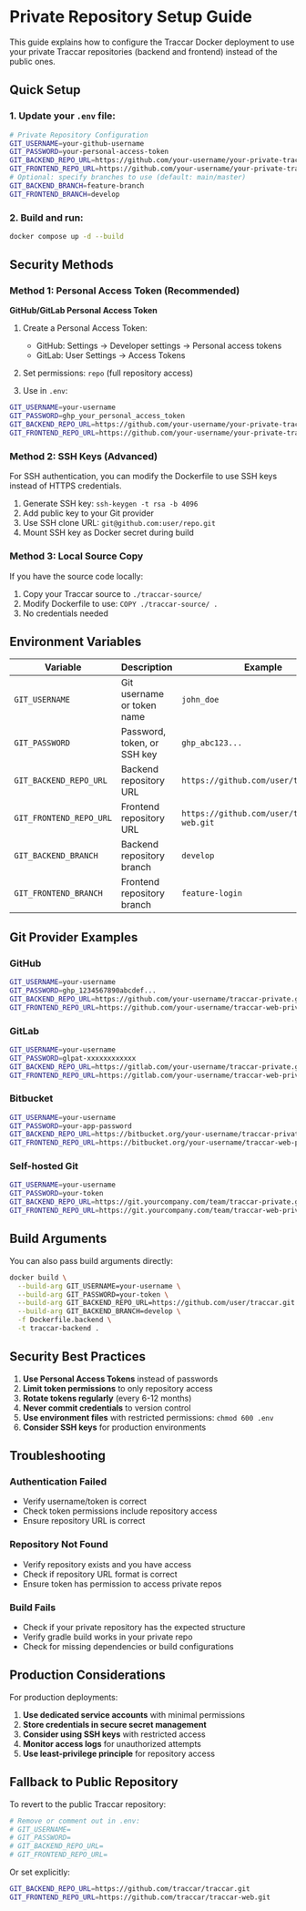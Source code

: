 # Private Repository Setup Guide

This guide explains how to configure the Traccar Docker deployment to use your private Traccar repositories (backend and frontend) instead of the public ones.

## Quick Setup

### 1. Update your `.env` file:
```bash
# Private Repository Configuration
GIT_USERNAME=your-github-username
GIT_PASSWORD=your-personal-access-token
GIT_BACKEND_REPO_URL=https://github.com/your-username/your-private-traccar.git
GIT_FRONTEND_REPO_URL=https://github.com/your-username/your-private-traccar-web.git
# Optional: specify branches to use (default: main/master)
GIT_BACKEND_BRANCH=feature-branch
GIT_FRONTEND_BRANCH=develop
```

### 2. Build and run:
```bash
docker compose up -d --build
```

## Security Methods

### Method 1: Personal Access Token (Recommended)
**GitHub/GitLab Personal Access Token**

1. Create a Personal Access Token:
   - GitHub: Settings → Developer settings → Personal access tokens
   - GitLab: User Settings → Access Tokens
   
2. Set permissions: `repo` (full repository access)

3. Use in `.env`:
```bash
GIT_USERNAME=your-username
GIT_PASSWORD=ghp_your_personal_access_token
GIT_BACKEND_REPO_URL=https://github.com/your-username/your-private-traccar.git
GIT_FRONTEND_REPO_URL=https://github.com/your-username/your-private-traccar-web.git
```

### Method 2: SSH Keys (Advanced)
For SSH authentication, you can modify the Dockerfile to use SSH keys instead of HTTPS credentials.

1. Generate SSH key: `ssh-keygen -t rsa -b 4096`
2. Add public key to your Git provider  
3. Use SSH clone URL: `git@github.com:user/repo.git`
4. Mount SSH key as Docker secret during build

### Method 3: Local Source Copy
If you have the source code locally:

1. Copy your Traccar source to `./traccar-source/`
2. Modify Dockerfile to use: `COPY ./traccar-source/ .`
3. No credentials needed

## Environment Variables

| Variable | Description | Example |
|----------|-------------|---------|
| `GIT_USERNAME` | Git username or token name | `john_doe` |
| `GIT_PASSWORD` | Password, token, or SSH key | `ghp_abc123...` |
| `GIT_BACKEND_REPO_URL` | Backend repository URL | `https://github.com/user/traccar.git` |
| `GIT_FRONTEND_REPO_URL` | Frontend repository URL | `https://github.com/user/traccar-web.git` |
| `GIT_BACKEND_BRANCH` | Backend repository branch | `develop` |
| `GIT_FRONTEND_BRANCH` | Frontend repository branch | `feature-login` |

## Git Provider Examples

### GitHub
```bash
GIT_USERNAME=your-username
GIT_PASSWORD=ghp_1234567890abcdef...
GIT_BACKEND_REPO_URL=https://github.com/your-username/traccar-private.git
GIT_FRONTEND_REPO_URL=https://github.com/your-username/traccar-web-private.git
```

### GitLab
```bash
GIT_USERNAME=your-username  
GIT_PASSWORD=glpat-xxxxxxxxxxxx
GIT_BACKEND_REPO_URL=https://gitlab.com/your-username/traccar-private.git
GIT_FRONTEND_REPO_URL=https://gitlab.com/your-username/traccar-web-private.git
```

### Bitbucket
```bash
GIT_USERNAME=your-username
GIT_PASSWORD=your-app-password
GIT_BACKEND_REPO_URL=https://bitbucket.org/your-username/traccar-private.git
GIT_FRONTEND_REPO_URL=https://bitbucket.org/your-username/traccar-web-private.git
```

### Self-hosted Git
```bash
GIT_USERNAME=your-username
GIT_PASSWORD=your-token
GIT_BACKEND_REPO_URL=https://git.yourcompany.com/team/traccar-private.git
GIT_FRONTEND_REPO_URL=https://git.yourcompany.com/team/traccar-web-private.git
```

## Build Arguments

You can also pass build arguments directly:

```bash
docker build \
  --build-arg GIT_USERNAME=your-username \
  --build-arg GIT_PASSWORD=your-token \
  --build-arg GIT_BACKEND_REPO_URL=https://github.com/user/traccar.git \
  --build-arg GIT_BACKEND_BRANCH=develop \
  -f Dockerfile.backend \
  -t traccar-backend .
```

## Security Best Practices

1. **Use Personal Access Tokens** instead of passwords
2. **Limit token permissions** to only repository access
3. **Rotate tokens regularly** (every 6-12 months)
4. **Never commit credentials** to version control
5. **Use environment files** with restricted permissions: `chmod 600 .env`
6. **Consider SSH keys** for production environments

## Troubleshooting

### Authentication Failed
- Verify username/token is correct
- Check token permissions include repository access
- Ensure repository URL is correct

### Repository Not Found
- Verify repository exists and you have access
- Check if repository URL format is correct
- Ensure token has permission to access private repos

### Build Fails
- Check if your private repository has the expected structure
- Verify gradle build works in your private repo
- Check for missing dependencies or build configurations

## Production Considerations

For production deployments:

1. **Use dedicated service accounts** with minimal permissions
2. **Store credentials in secure secret management**
3. **Consider using SSH keys** with restricted access
4. **Monitor access logs** for unauthorized attempts
5. **Use least-privilege principle** for repository access

## Fallback to Public Repository

To revert to the public Traccar repository:

```bash
# Remove or comment out in .env:
# GIT_USERNAME=
# GIT_PASSWORD=
# GIT_BACKEND_REPO_URL=
# GIT_FRONTEND_REPO_URL=
```

Or set explicitly:
```bash
GIT_BACKEND_REPO_URL=https://github.com/traccar/traccar.git
GIT_FRONTEND_REPO_URL=https://github.com/traccar/traccar-web.git
```
